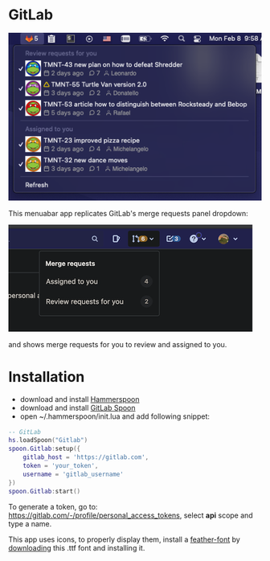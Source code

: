 # GitLab 

![screenshot2](./screenshots/screenshot.png)

This menuabar app replicates GitLab's merge requests panel dropdown:

![screenshot1](./screenshots/gitlab_mrs.png)

and shows merge requests for you to review and assigned to you.

# Installation

 - download and install [Hammerspoon](https://github.com/Hammerspoon/hammerspoon/releases/latest)
 - download and install [GitLab Spoon]()
 - open ~/.hammerspoon/init.lua and add following snippet:

```lua
-- GitLab
hs.loadSpoon("Gitlab")
spoon.Gitlab:setup({
    gitlab_host = 'https://gitlab.com',
    token = 'your_token',
    username = 'gitlab_username'
})
spoon.Gitlab:start()
```

To generate a token, go to: https://gitlab.com/-/profile/personal_access_tokens, select **api** scope and type a name.

This app uses icons, to properly display them, install a [feather-font](https://github.com/AT-UI/feather-font) by [downloading](https://github.com/AT-UI/feather-font/raw/master/src/fonts/feather.ttf) this .ttf font and installing it.
